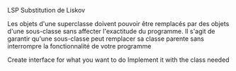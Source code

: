 LSP
Substitution de Liskov 

Les objets d'une superclasse doivent pouvoir être remplacés par des objets d'une sous-classe sans affecter l'exactitude du programme. Il s'agit de garantir qu'une sous-classe peut remplacer sa classe parente sans interrompre la fonctionnalité de votre programme

Create interface for what you want to do
Implement it with the class needed